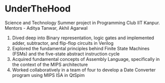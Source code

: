 # UnderTheHood
Science and Technology Summer project in Programming Club IIT Kanpur.
Mentors - Aditya Tanwar, Akhil Agarwal
1. Dived deep into Binary representation, logic gates and implemented adder, subtractor, and flip-flop circuits in Verilog
2. Explored the fundamental principles behind Finite State Machines (FSMs) and the five-state abstract instruction cycle
3. Acquired fundamental concepts of Assembly Language, specifically in the context of the MIPS architecture
4. Worked collaboratively in a team of four to develop a Date Converter program using MIPS ISA in QtSpim